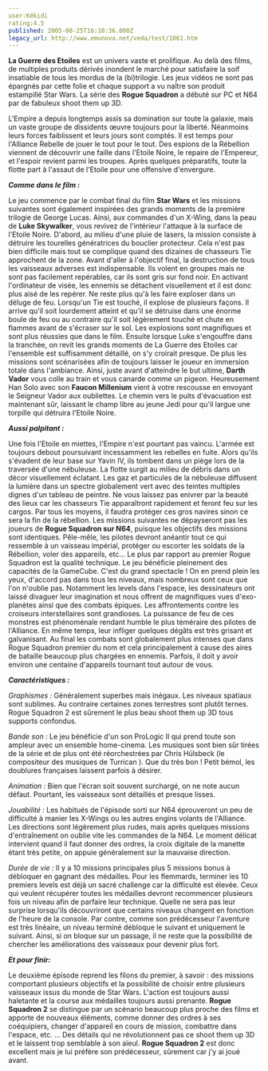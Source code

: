 ```yaml
---
user:Kékidi
rating:4.5
published: 2005-08-25T16:10:36.000Z
legacy_url: http://www.emunova.net/veda/test/1061.htm
---
```

**La Guerre des Etoiles** est un univers vaste et prolifique. Au delà des films, de multiples produits dérivés inondent le marché pour satisfaire la soif insatiable de tous les mordus de la (bi)trilogie. Les jeux vidéos ne sont pas épargnés par cette folie et chaque support a vu naître son produit estampillé Star Wars. La série des **Rogue Squadron** a débuté sur PC et N64 par de fabuleux shoot them up 3D.  

  

L'Empire a depuis longtemps assis sa domination sur toute la galaxie, mais un vaste groupe de dissidents œuvre toujours pour la liberté. Néanmoins leurs forces faiblissent et leurs jours sont comptés. Il est temps pour l'Alliance Rebelle de jouer le tout pour le tout. Des espions de la Rébellion viennent de découvrir une faille dans l'Etoile Noire, le repaire de l'Empereur, et l'espoir revient parmi les troupes. Après quelques préparatifs, toute la flotte part à l'assaut de l'Etoile pour une offensive d'envergure.  

  

_**Comme dans le film :**_  

  

Le jeu commence par le combat final du film **Star Wars** et les missions suivantes sont également inspirées des grands moments de la première trilogie de George Lucas. Ainsi, aux commandes d'un X-Wing, dans la peau de **Luke Skywalker**, vous revivez de l'intérieur l'attaque à la surface de l'Etoile Noire. D'abord, au milieu d'une pluie de lasers, la mission consiste à détruire les tourelles génératrices du bouclier protecteur. Cela n'est pas bien difficile mais tout se complique quand des dizaines de chasseurs Tie approchent de la zone. Avant d'aller à l'objectif final, la destruction de tous les vaisseaux adverses est indispensable. Ils volent en groupes mais ne sont pas facilement repérables, car ils sont gris sur fond noir. En activant l'ordinateur de visée, les ennemis se détachent visuellement et il est donc plus aisé de les repérer. Ne reste plus qu'à les faire exploser dans un déluge de feu. Lorsqu'un Tie est touché, il explose de plusieurs façons. Il arrive qu'il soit lourdement atteint et qu'il se détruise dans une énorme boule de feu ou au contraire qu'il soit légèrement touché et chute en flammes avant de s'écraser sur le sol. Les explosions sont magnifiques et sont plus réussies que dans le film. Ensuite lorsque Luke s'engouffre dans la tranchée, on revit les grands moments de La Guerre des Etoiles car l'ensemble est suffisamment détaillé, on s'y croirait presque. De plus les missions sont scénarisées afin de toujours laisser le joueur en immersion totale dans l'ambiance. Ainsi, juste avant d'atteindre le but ultime, **Darth Vador** vous colle au train et vous canarde comme un pigeon. Heureusement Han Solo avec son **Faucon Millenium** vient à votre rescousse en envoyant le Seigneur Vador aux oubliettes. Le chemin vers le puits d'évacuation est maintenant sûr, laissant le champ libre au jeune Jedi pour qu'il largue une torpille qui détruira l'Etoile Noire.  

  

_**Aussi palpitant :**_  

  

Une fois l'Etoile en miettes, l'Empire n'est pourtant pas vaincu. L'armée est toujours debout poursuivant incessamment les rebelles en fuite. Alors qu'ils s'évadent de leur base sur Yavin IV, ils tombent dans un piège lors de la traversée d'une nébuleuse. La flotte surgit au milieu de débris dans un décor visuellement éclatant. Les gaz et particules de la nébuleuse diffusent la lumière dans un spectre globalement vert avec des teintes multiples dignes d'un tableau de peintre. Ne vous laissez pas enivrer par la beauté des lieux car les chasseurs Tie apparaîtront rapidement et feront feu sur les cargos. Par tous les moyens, il faudra protéger ces gros navires sinon ce sera la fin de la rébellion. Les missions suivantes ne dépayseront pas les joueurs de **Rogue Squadron sur N64**, puisque les objectifs des missions sont identiques. Pêle-mêle, les pilotes devront anéantir tout ce qui ressemble à un vaisseau impérial, protéger ou escorter les soldats de la Rébellion, voler des appareils, etc... Le plus par rapport au premier Rogue Squadron est la qualité technique. Le jeu bénéficie pleinement des capacités de la GameCube. C'est du grand spectacle ! On en prend plein les yeux, d'accord pas dans tous les niveaux, mais nombreux sont ceux que l'on n'oublie pas. Notamment les levels dans l'espace, les dessinateurs ont laissé divaguer leur imagination et nous offrent de magnifiques vues d'exo-planètes ainsi que des combats épiques. Les affrontements contre les croiseurs interstellaires sont grandioses. La puissance de feu de ces monstres est phénoménale rendant humble le plus téméraire des pilotes de l'Alliance. En même temps, leur infliger quelques dégâts est très grisant et galvanisant. Au final les combats sont globalement plus intenses que dans Rogue Squadron premier du nom et cela principalement à cause des aires de bataille beaucoup plus chargées en ennemis. Parfois, il doit y avoir environ une centaine d'appareils tournant tout autour de vous.  

  

_**Caractéristiques :**_  

  

_Graphismes :_ Généralement superbes mais inégaux. Les niveaux spatiaux sont sublimes. Au contraire certaines zones terrestres sont plutôt ternes. Rogue Squadron 2 est sûrement le plus beau shoot them up 3D tous supports confondus.  

  

_Bande son :_ Le jeu bénéficie d'un son ProLogic II qui prend toute son ampleur avec un ensemble home-cinema. Les musiques sont bien sûr tirées de la série et de plus ont été réorchestrées par Chris Hülsbeck (le compositeur des musiques de Turrican ). Que du très bon ! Petit bémol, les doublures françaises laissent parfois à désirer.  

  

_Animation :_ Bien que l'écran soit souvent surchargé, on ne note aucun défaut. Pourtant, les vaisseaux sont détaillés et presque lisses.  

  

_Jouabilité :_ Les habitués de l'épisode sorti sur N64 éprouveront un peu de difficulté à manier les X-Wings ou les autres engins volants de l'Alliance. Les directions sont légèrement plus rudes, mais après quelques missions d'entraînement on oublie vite les commandes de la N64\. Le moment délicat intervient quand il faut donner des ordres, la croix digitale de la manette étant très petite, on appuie généralement sur la mauvaise direction.  

  

_Durée de vie :_ Il y a 10 missions principales plus 5 missions bonus à débloquer en gagnant des médailles. Pour les flemmards, terminer les 10 premiers levels est déjà un sacré challenge car la difficulté est élevée. Ceux qui veulent récupérer toutes les médailles devront recommencer plusieurs fois un niveau afin de parfaire leur technique. Quelle ne sera pas leur surprise lorsqu'ils découvriront que certains niveaux changent en fonction de l'heure de la console. Par contre, comme son prédécesseur l'aventure est très linéaire, un niveau terminé débloque le suivant et uniquement le suivant. Ainsi, si on bloque sur un passage, il ne reste que la possibilité de chercher les améliorations des vaisseaux pour devenir plus fort.  

  

_**Et pour finir:**_  

  

Le deuxième épisode reprend les filons du premier, à savoir : des missions comportant plusieurs objectifs et la possibilité de choisir entre plusieurs vaisseaux issus du monde de Star Wars. L'action est toujours aussi haletante et la course aux médailles toujours aussi prenante. **Rogue Squadron 2** se distingue par un scénario beaucoup plus proche des films et apporte de nouveaux éléments, comme donner des ordres à ses coéquipiers, changer d'appareil en cours de mission, combattre dans l'espace, etc. ... Des détails qui ne révolutionnent pas ce shoot them up 3D et le laissent trop semblable à son aïeul. **Rogue Squadron 2** est donc excellent mais je lui préfère son prédécesseur, sûrement car j'y ai joué avant.